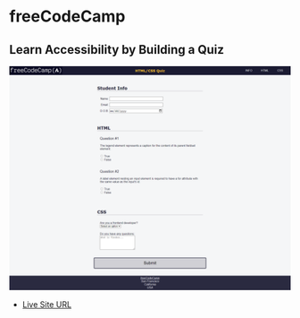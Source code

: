 # freeCodeCamp
## Learn Accessibility by Building a Quiz
![](ss.png)
* [Live Site URL](https://idrisyigit.github.io/Quiz/)
